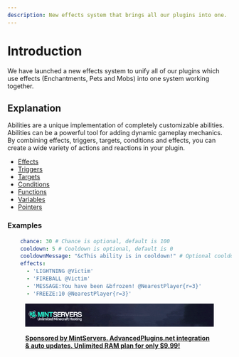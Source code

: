 ```yaml
---
description: New effects system that brings all our plugins into one.
---
```


# Introduction

We have launched a new effects system to unify all of our plugins which use effects (Enchantments, Pets and Mobs) into one system working together.

## Explanation

Abilities are a unique implementation of completely customizable abilities. Abilities can be a powerful tool for adding dynamic gameplay mechanics. By combining effects, triggers, targets, conditions and effects, you can create a wide variety of actions and reactions in your plugin.

* [Effects](effects.md)
* [Triggers](triggers.md)
* [Targets](targets.md)
* [Conditions](conditions/)
* [Functions](functions.md)
* [Variables](variables.md)
* [Pointers](pointers.md)

### Examples

```yaml
    chance: 30 # Chance is optional, default is 100
    cooldown: 5 # Cooldown is optional, default is 0
    cooldownMessage: "&cThis ability is in cooldown!" # Optional cooldown message
    effects:
      - 'LIGHTNING @Victim'
      - 'FIREBALL @Victim'
      - 'MESSAGE:You have been &bfrozen! @NearestPlayer{r=3}'
      - 'FREEZE:10 @NearestPlayer{r=3}'
```

<figure><img src="../.gitbook/assets/image.gif" alt=""><figcaption><p><a href="https://mintservers.com/?utm_source=gitbook_wiki&#x26;utm_medium=banner&#x26;utm_content=gitbook"><strong>Sponsored by MintServers. AdvancedPlugins.net integration &#x26; auto updates. Unlimited RAM plan for only $9.99!</strong></a></p></figcaption></figure>
